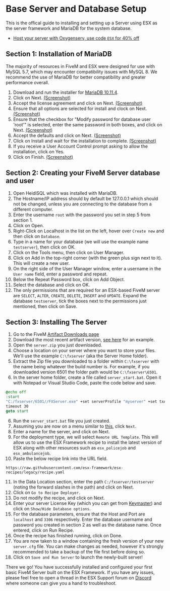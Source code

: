 # Base Server and Database Setup

This is the offical guide to installing and setting up a Server using ESX as the server framework and MariaDB for the system database.

- [Host your server with Oxygenserv, use code `ESX` for 40% off](https://www.oxygenserv.com/en/hosting/gta-v-server/)

## Section 1: Installation of MariaDB

The majority of resources in FiveM and ESX were designed for use with MySQL 5.7, which may encounter compatibility issues with MySQL 8. We recommend the use of MariaDB for better compatibility and greater performance overall.

1. Download and run the installer for [MariaDB 10.11.4](https://mariadb.org/download/?t=mariadb&p=mariadb&r=10.11.4).
2. Click on Next. [(Screenshot)](https://prnt.sc/Y3txPkEvRPrs)
3. Accept the license agreement and click on Next. [(Screenshot)](https://prnt.sc/n_aespb1GfFz)
4. Ensure that all options are selected for install and clock on Next. [(Screenshot)](https://prnt.sc/n_DfWFVwfa5Z)
5. Ensure that the checkbox for "Modify password for database user 'root'" is selected, enter the same password in both boxes, and click on Next. [(Screenshot)](https://prnt.sc/_zAnafPmYauy)
6. Accept the defaults and click on Next. [(Screenshot)](https://prnt.sc/UU2bY9IfPYJJ)
7. Click on Install and wait for the installation to complete. [(Screenshot)](https://prnt.sc/S80D-1he9hqb)
8. If you receive a User Account Control prompt asking to allow the installation, click on Yes.
9. Click on Finish. [(Screenshot)](https://prnt.sc/7i3B_VxoOCOG)

## Section 2: Creating your FiveM Server database and user

1. Open HeidiSQL which was installed with MariaDB.
2. The Hostname/IP address should by default be 127.0.0.1 which should not be changed, unless you are connecting to the database from a different computer.
3. Enter the username `root` with the password you set in step 5 from section 1.
4. Click on Open.
5. Right-Click on Localhost in the list on the left, hover over `Create new` and then click on `Database`.
6. Type in a name for your database (we will use the example name `testserver`), then click on OK.
7. Click on the Tools menu, then click on User Manager.
8. Click on Add in the top-right corner (with the green plus sign next to it). This will create a new user.
9. On the right side of the User Manager window, enter a username in the `User name` field, enter a password and repeat.
10. Below the Repeat Password box, click on Add Object.
11. Select the database and click on OK.
12. The only permissions that are required for an ESX-based FiveM server are `SELECT`, `ALTER`, `CREATE`, `DELETE`, `INSERT` and `UPDATE`. Expand the database `testserver`, tick the boxes next to the permissions just mentioned, then click on Save.

## Section 3: Installing The Server

1. Go to the FiveM [Artifact Downloads page](https://runtime.fivem.net/artifacts/fivem/build_server_windows/master/)
2. Download the most recent artifact version, [see here](https://i.imgur.com/OMcCVIW.png) for an example.
3. Open the `server.zip` you just downloaded.
4. Choose a location on your server where you want to store your files. We'll use the example `C:\fxserver` (aka the Server Home folder).
4. Extract the Zip file you downloaded to a folder within `C:\fxserver` with the name being whatever the build number is. For example, if you downloaded version 6501 the folder path would be `C:\fxserver\6501`.
5. In the server home folder, create a file called `server_start.bat`. Open it with Notepad or Visual Studio Code, paste the code below and save.

```bat
@echo off
:start
"C:/fxserver/6501//FXServer.exe" +set serverProfile "myserver" +set txAdminPort 40120
timeout 30
goto start
```

6. Run the `server_start.bat` file you just created.
7. Assuming you are now on a menu similar to [this](https://prnt.sc/pvRbppA5_s7e), click `Next`.
8. Enter a name for the server, and click on Next.
9. For the deployment type, we will select `Remote URL Template`. This will allow us to use the ESX Framework recipe to install the latest version of ESX along with other resources such as `esx_policejob` and `esx_ambulancejob`.
10. Paste the below recipe link into the URL field.

```
https://raw.githubusercontent.com/esx-framework/esx-recipes/legacy/recipe.yaml
```

11. In the Data Location section, enter the path `C:/fxserver/testserver` (noting the forward slashes in the path) and click on Next.
12. Click on `Go to Recipe Deployer`.
13. Do not modify the recipe, and click on Next.
14. Enter your server License Key (which you can get from [Keymaster](https://keymaster.cfx.re)) and click on `Show/Hide Database options`.
15. For the database parameters, ensure that the Host and Port are `localhost` and `3306` respectively. Enter the database username and password you created in section 2 as well as the database name. Once entered, click on Run Recipe.
16. Once the recipe has finished running, click on Done.
17. You are now taken to a window containing the fresh version of your new `server.cfg` file. You can make changes as needed, however it's strongly recommended to take a backup of the file first before doing so.
18. Click on `Save and Run Server` to launch the newly-built server!

There we go! You have successfully installed and configured your first basic FiveM Server built on the ESX Framework. If you have any issues, please feel free to open a thread in the ESX Support forum on [Discord](https://discord.esx-framework.org/) where someone can give you a hand to troubleshoot.